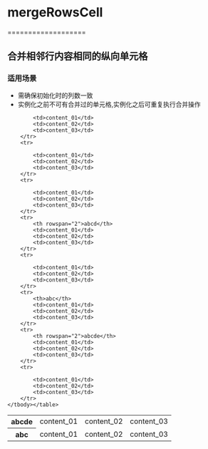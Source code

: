 # mergeRowsCell
===================

## 合并相邻行内容相同的纵向单元格
### 适用场景
- 需确保初始化时的列数一致
- 实例化之前不可有合并过的单元格,实例化之后可重复执行合并操作

<table id="J_table" class="m-table">
        <tbody><tr>
            <th>abcde</th>
            <td>content_01</td>
            <td>content_02</td>
            <td>content_03</td>
        </tr>
        <tr>
            <th rowspan="4">abc</th>
            <td>content_01</td>
            <td>content_02</td>
            <td>content_03</td>
        </tr>
        <tr>
            
            <td>content_01</td>
            <td>content_02</td>
            <td>content_03</td>
        </tr>
        <tr>
            
            <td>content_01</td>
            <td>content_02</td>
            <td>content_03</td>
        </tr>
        <tr>
            
            <td>content_01</td>
            <td>content_02</td>
            <td>content_03</td>
        </tr>
        <tr>
            <th rowspan="2">abcd</th>
            <td>content_01</td>
            <td>content_02</td>
            <td>content_03</td>
        </tr>
        <tr>
            
            <td>content_01</td>
            <td>content_02</td>
            <td>content_03</td>
        </tr>
        <tr>
            <th>abc</th>
            <td>content_01</td>
            <td>content_02</td>
            <td>content_03</td>
        </tr>
        <tr>
            <th rowspan="2">abcde</th>
            <td>content_01</td>
            <td>content_02</td>
            <td>content_03</td>
        </tr>
        <tr>
            
            <td>content_01</td>
            <td>content_02</td>
            <td>content_03</td>
        </tr>
    </tbody></table>
